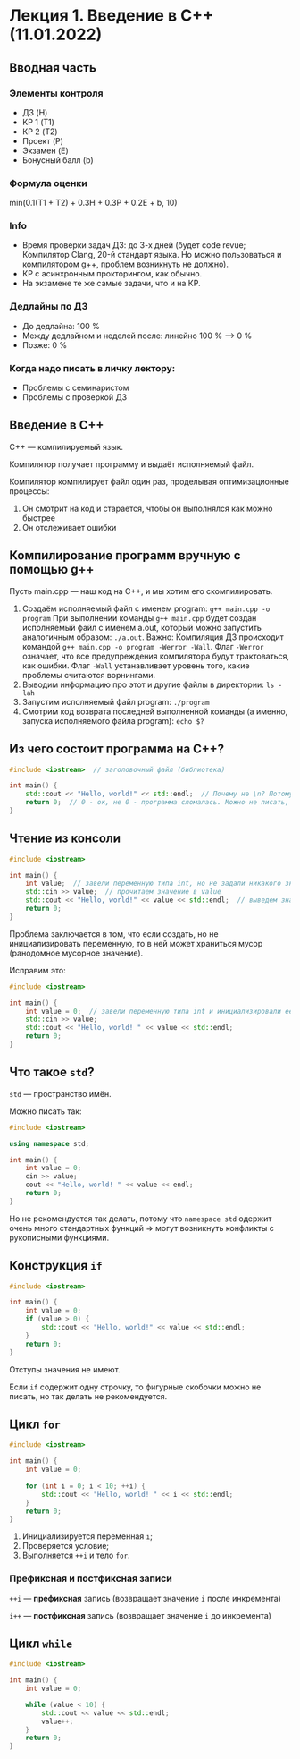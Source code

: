 # Лекция 1. Введение в C++ (11.01.2022)

## Вводная часть

### Элементы контроля

- ДЗ (H)
- КР 1 (T1)
- КР 2 (T2)
- Проект (P)
- Экзамен (E)
- Бонусный балл (b)

### Формула оценки

min(0.1(T1 + T2) + 0.3H + 0.3P + 0.2E + b, 10)

### Info

- Время проверки задач ДЗ: до 3-х дней (будет code revue; Компилятор Clang, 20-й стандарт языка. Но можно пользоваться и компилятором g++, проблем возникнуть не должно).
- КР с асинхронным прокторингом, как обычно.
- На экзамене те же самые задачи, что и на КР.

### Дедлайны по ДЗ

- До дедлайна: 100 %
- Между дедлайном и неделей после: линейно 100 % —> 0 %
- Позже: 0 %

### Когда надо писать в личку лектору:

- Проблемы с семинаристом
- Проблемы с проверкой ДЗ

## Введение в C++

C++ — компилируемый язык.

Компилятор получает программу и выдаёт исполняемый файл.

Компилятор компилирует файл один раз, проделывая оптимизационные процессы:

1. Он смотрит на код и старается, чтобы он выполнялся как можно быстрее
2. Он отслеживает ошибки

## Компилирование программ вручную с помощью g++

Пусть main.cpp — наш код на C++, и мы хотим его скомпилировать.

1. Создаём исполняемый файл с именем program: `g++ main.cpp -o program` 
При выполнении команды `g++ main.cpp` будет создан исполняемый файл с именем a.out, который можно запустить аналогичным образом: `./a.out`.
Важно: Компиляция ДЗ происходит командой `g++ main.cpp -o program -Werror -Wall`.
Флаг `-Werror` означает, что все предупреждения компилятора будут трактоваться, как ошибки. Флаг `-Wall` устанавливает уровень того, какие проблемы считаются ворнингами.
2. Выводим информацию про этот и другие файлы в директории: `ls -lah`
3. Запустим исполняемый файл program: `./program`
4. Смотрим код возврата последней выполненной команды (а именно, запуска исполняемого файла program): `echo $?`

## Из чего состоит программа на C++?

```cpp
#include <iostream>  // заголовочный файл (библиотека)

int main() {
	std::cout << "Hello, world!" << std::endl;  // Почему не \n? Потому что не на всех OS \n - это перенос строки, а endl - работает всегда
	return 0;  // 0 - ок, не 0 - программа сломалась. Можно не писать, но лучше писать
}
```

## Чтение из консоли

```cpp
#include <iostream>

int main() {
	int value;  // завели переменную типа int, но не задали никакого значения (не инициализировали её)
	std::cin >> value;  // прочитаем значение в value
	std::cout << "Hello, world!" << value << std::endl;  // выведем значение value
	return 0;
}
```

Проблема заключается в том, что если создать, но не инициализировать переменную, то в ней может храниться мусор (ранодомное мусорное значение).

Исправим это:

```cpp
#include <iostream>

int main() {
	int value = 0;  // завели переменную типа int и инициализировали её
	std::cin >> value;
	std::cout << "Hello, world! " << value << std::endl;
	return 0;
}
```

## Что такое `std`?

`std` — пространство имён.

Можно писать так:

```cpp
#include <iostream>

using namespace std;

int main() {
	int value = 0;
	cin >> value;
	cout << "Hello, world! " << value << endl;
	return 0;
}
```

Но не рекомендуется так делать, потому что `namespace std` одержит очень много стандартных функций $\Longrightarrow$ могут возникнуть конфликты с рукописными функциями.

## Конструкция `if`

```cpp
#include <iostream>

int main() {
	int value = 0;
	if (value > 0) {
	    std::cout << "Hello, world!" << value << std::endl;
	}
	return 0;
}
```

Отступы значения не имеют.

Если `if` содержит одну строчку, то фигурные скобочки можно не писать, но так делать не рекомендуется.

## Цикл `for`

```cpp
#include <iostream>

int main() {
	int value = 0;
	
	for (int i = 0; i < 10; ++i) {
	    std::cout << "Hello, world! " << i << std::endl;
	}
	return 0;
}
```

1. Инициализируется переменная `i`;
2. Проверяется условие;
3. Выполняется `++i` и тело `for`.

### Префиксная и постфиксная записи

`++i` — **префиксная** запись (возвращает значение `i` после инкремента)

`i++` — **постфиксная** запись (возвращает значение `i` до инкремента)

## Цикл `while`

```cpp
#include <iostream>

int main() {
	int value = 0;

	while (value < 10) {
	    std::cout << value << std::endl;
	    value++;
	}
	return 0;
}
```
